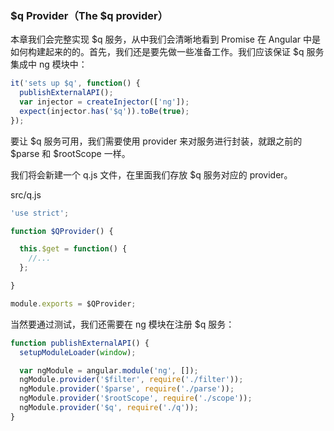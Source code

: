 ### $q Provider（The $q provider）

本章我们会完整实现 $q 服务，从中我们会清晰地看到 Promise 在 Angular 中是如何构建起来的的。首先，我们还是要先做一些准备工作。我们应该保证 $q 服务集成中 ng 模块中：

```js
it('sets up $q', function() {
  publishExternalAPI();
  var injector = createInjector(['ng']);
  expect(injector.has('$q')).toBe(true);
});
```

要让 $q 服务可用，我们需要使用 provider 来对服务进行封装，就跟之前的 $parse 和 $rootScope 一样。

我们将会新建一个 q.js 文件，在里面我们存放 $q 服务对应的 provider。

src/q.js

```js
'use strict';

function $QProvider() {

  this.$get = function() {
    //...
  };

}

module.exports = $QProvider;
```

当然要通过测试，我们还需要在 ng 模块在注册 $q 服务：

```js
function publishExternalAPI() {
  setupModuleLoader(window);

  var ngModule = angular.module('ng', []);
  ngModule.provider('$filter', require('./filter'));
  ngModule.provider('$parse', require('./parse'));
  ngModule.provider('$rootScope', require('./scope'));
  ngModule.provider('$q', require('./q'));
}
```
